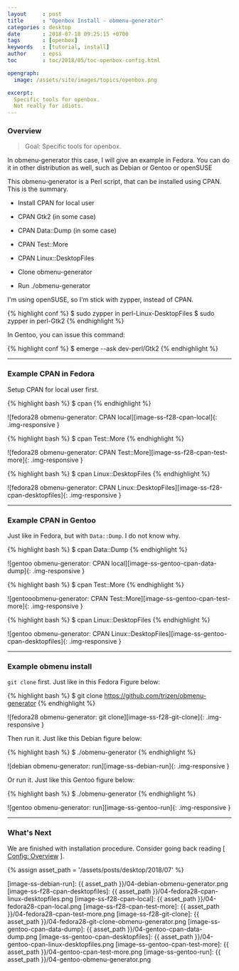 ```yaml
---
layout     : post
title      : "Openbox Install - obmenu-generator"
categories : desktop
date       : 2018-07-18 09:25:15 +0700
tags       : [openbox]
keywords   : [tutorial, install]
author     : epsi
toc        : toc/2018/05/toc-openbox-config.html

opengraph:
  image: /assets/site/images/topics/openbox.png

excerpt:
  Specific tools for openbox.
  Not really for idiots.
---
```


<a name="preface"></a>

### Overview

> Goal: Specific tools for openbox.

In obmenu-generator this case, I will give an example in Fedora.
You can do it in other distribution as well,
such as Debian or Gentoo or openSUSE

This obmenu-generator is a Perl script,
that can be installed using CPAN.
This is the summary.

*	Install CPAN for local user

*	CPAN Gtk2 (in some case)

*	CPAN Data::Dump (in some case)

*	CPAN Test::More

*	CPAN Linux::DesktopFiles

*	Clone obmenu-generator

*	Run ./obmenu-generator

I'm using openSUSE, so I'm stick with zypper, instead of CPAN.

{% highlight conf %}
$ sudo zypper in perl-Linux-DesktopFiles
$ sudo zypper in perl-Gtk2
{% endhighlight %}

In Gentoo, you can issue this command:

{% highlight conf %}
$ emerge --ask dev-perl/Gtk2
{% endhighlight %}

-- -- --

### Example CPAN in Fedora

Setup CPAN for local user first.

{% highlight bash %}
$ cpan
{% endhighlight %}

![fedora28 obmenu-generator: CPAN local][image-ss-f28-cpan-local]{: .img-responsive }

{% highlight bash %}
$ cpan Test::More
{% endhighlight %}

![fedora28 obmenu-generator: CPAN Test::More][image-ss-f28-cpan-test-more]{: .img-responsive }

{% highlight bash %}
$ cpan Linux::DesktopFiles
{% endhighlight %}

![fedora28 obmenu-generator: CPAN Linux::DesktopFiles][image-ss-f28-cpan-desktopfiles]{: .img-responsive }

-- -- --

### Example CPAN in Gentoo

Just like in Fedora, but with <code>Data::Dump</code>.
I do not know why.

{% highlight bash %}
$ cpan Data::Dump
{% endhighlight %}

![gentoo obmenu-generator: CPAN local][image-ss-gentoo-cpan-data-dump]{: .img-responsive }

{% highlight bash %}
$ cpan Test::More
{% endhighlight %}

![gentooobmenu-generator: CPAN Test::More][image-ss-gentoo-cpan-test-more]{: .img-responsive }

{% highlight bash %}
$ cpan Linux::DesktopFiles
{% endhighlight %}

![gentoo obmenu-generator: CPAN Linux::DesktopFiles][image-ss-gentoo-cpan-desktopfiles]{: .img-responsive }

-- -- --

### Example obmenu install

<code>git clone</code> first.
Just like in this Fedora Figure below:

{% highlight bash %}
$ git clone https://github.com/trizen/obmenu-generator
{% endhighlight %}

![fedora28 obmenu-generator: git clone][image-ss-f28-git-clone]{: .img-responsive }

Then run it.
Just like this Debian figure below:

{% highlight bash %}
$ ./obmenu-generator
{% endhighlight %}

![debian obmenu-generator: run][image-ss-debian-run]{: .img-responsive }

Or run it.
Just like this Gentoo figure below:

{% highlight bash %}
$ ./obmenu-generator
{% endhighlight %}

![gentoo obmenu-generator: run][image-ss-gentoo-run]{: .img-responsive }

-- -- --

<a name="whats-next"></a>

### What's Next

We are finished with installation procedure.
Consider going back reading [ [Config: Overview][local-part-config] ].

[//]: <> ( -- -- -- links below -- -- -- )
{% assign asset_path = '/assets/posts/desktop/2018/07' %}

[local-part-config]:  /desktop/2018/05/01/openbox-config.html

[image-ss-debian-run]:               {{ asset_path }}/04-debian-obmenu-generator.png
[image-ss-f28-cpan-desktopfiles]:    {{ asset_path }}/04-fedora28-cpan-linux-desktopfiles.png
[image-ss-f28-cpan-local]:           {{ asset_path }}/04-fedora28-cpan-local.png
[image-ss-f28-cpan-test-more]:       {{ asset_path }}/04-fedora28-cpan-test-more.png
[image-ss-f28-git-clone]:            {{ asset_path }}/04-fedora28-git-clone-obmenu-generator.png
[image-ss-gentoo-cpan-data-dump]:    {{ asset_path }}/04-gentoo-cpan-data-dump.png
[image-ss-gentoo-cpan-desktopfiles]: {{ asset_path }}/04-gentoo-cpan-linux-desktopfiles.png
[image-ss-gentoo-cpan-test-more]:    {{ asset_path }}/04-gentoo-cpan-test-more.png
[image-ss-gentoo-run]:               {{ asset_path }}/04-gentoo-obmenu-generator.png
